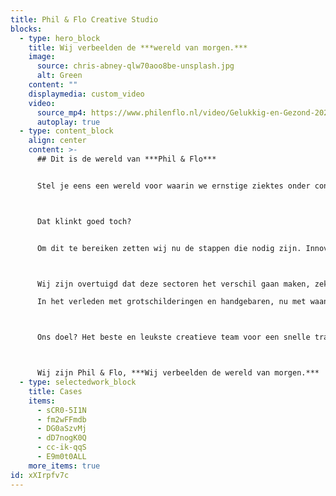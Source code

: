 ```yaml
---
title: Phil & Flo Creative Studio
blocks:
  - type: hero_block
    title: Wij verbeelden de ***wereld van morgen.***
    image:
      source: chris-abney-qlw70aoo8be-unsplash.jpg
      alt: Green
    content: ""
    displaymedia: custom_video
    video:
      source_mp4: https://www.philenflo.nl/video/Gelukkig-en-Gezond-2021-gewenst-.mp4
      autoplay: true
  - type: content_block
    align: center
    content: >-
      ## Dit is de wereld van ***Phil & Flo***


      Stel je eens een wereld voor waarin we ernstige ziektes onder controle hebben, waarin we schone lucht ademen en dat kinderen wereldwijd veilig naar school kunnen. 



      Dat klinkt goed toch? 


      Om dit te bereiken zetten wij nu de stappen die nodig zijn. Innovatieve Technologie, zorg, onderwijs, fair food, goede doelen en duurzame energie zijn onze topsectoren. 



      Wij zijn overtuigd dat deze sectoren het verschil gaan maken, zeker met onze creativiteit en het meest krachtige communicatiemiddel dat onze voorouders al gebruikten: visualisatie. 

      In het verleden met grotschilderingen en handgebaren, nu met waanzinnige 3D animaties, VR en interactieve video’s.



      Ons doel? Het beste en leukste creatieve team voor een snelle transitie naar deze mooie toekomst.



      Wij zijn Phil & Flo, ***Wij verbeelden de wereld van morgen.***
  - type: selectedwork_block
    title: Cases
    items:
      - sCR0-5I1N
      - fm2wFFmdb
      - DG0aSzvMj
      - dD7nogK0Q
      - cc-ik-qqS
      - E9m0t0ALL
    more_items: true
id: xXIrpfv7c
---
```

